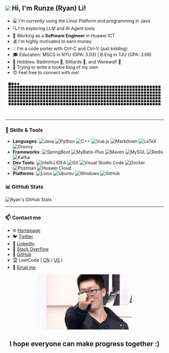 ## <img src="https://raw.githubusercontent.com/MartinHeinz/MartinHeinz/master/wave.gif" width="20px"> Hi, I'm Runze (Ryan) Li!

- 💻 I'm currently using the Linux Platform and programming in Java 
- 🔍 I'm exploring LLM and AI Agent tools
- 💼 Working as a **Software Engineer** in Huawei ICT 
- 💰 I'm highly motivated to earn money
- 💡 I'm a code porter with Ctrl-C and Ctrl-V (just kidding)
- 🎓 Education: MSCS in NYU (GPA: 3.93) | B.Eng in TJU (GPA: 3.66)
- 🎯 Hobbies: Badminton 🏸, Billiards 🎱, and Werewolf 🐺
- 🐣 Trying to write a rookie blog of my own
- 😊 Feel free to connect with me!  

<picture>
  <source
    media="(prefers-color-scheme: dark)"
    srcset="https://raw.githubusercontent.com/lllirunze/lllirunze/output/github-contribution-grid-snake-dark.svg"
  />
  <source
    media="(prefers-color-scheme: light)"
    srcset="https://raw.githubusercontent.com/lllirunze/lllirunze/output/github-contribution-grid-snake.svg"
  />
  <img
    alt="github contribution grid snake animation"
    src="https://raw.githubusercontent.com/lllirunze/lllirunze/output/github-contribution-grid-snake.svg"
  />
</picture>

---

### 🚀 Skills & Tools
- **Languages**: ![Java](https://img.shields.io/badge/-Java-007396?logo=java&logoColor=white) ![Python](https://img.shields.io/badge/-Python-3776AB?logo=python&logoColor=white) ![C++](https://img.shields.io/badge/-C++-00599C?logo=c%2B%2B&logoColor=white) ![Vue.js](https://img.shields.io/badge/-Vue.js-4FC08D?logo=vue.js&logoColor=white) ![Markdown](https://img.shields.io/badge/-Markdown-000000?logo=markdown&logoColor=white) ![LaTeX](https://img.shields.io/badge/-LaTeX-008080?logo=latex&logoColor=white) ![Groovy](https://img.shields.io/badge/-Groovy-4298B8?logo=apachegroovy&logoColor=white) 
- **Frameworks**: ![SpringBoot](https://img.shields.io/badge/-SpringBoot-6DB33F?logo=springboot&logoColor=white) ![MyBatis-Plus](https://img.shields.io/badge/-MyBatis--Plus-FA2D17?logo=mybatis&logoColor=white) ![Maven](https://img.shields.io/badge/-Maven-C71A36?logo=apachemaven&logoColor=white) ![MySQL](https://img.shields.io/badge/-MySQL-4479A1?logo=mysql&logoColor=white) ![Redis](https://img.shields.io/badge/-Redis-DC382D?logo=redis&logoColor=white) ![Kafka](https://img.shields.io/badge/-Kafka-231F20?logo=apachekafka&logoColor=white)
- **Dev Tools**: ![IntelliJ IDEA](https://img.shields.io/badge/-IntelliJ%20IDEA-000000?logo=intellijidea&logoColor=white) ![Git](https://img.shields.io/badge/-Git-F05032?logo=git&logoColor=white) ![Visual Studio Code](https://img.shields.io/badge/-VS%20Code-007ACC?logo=visualstudiocode&logoColor=white) ![Docker](https://img.shields.io/badge/-Docker-2496ED?logo=docker&logoColor=white) ![Postman](https://img.shields.io/badge/-Postman-FF6C37?logo=postman&logoColor=white) ![Huawei Cloud](https://img.shields.io/badge/-Huawei%20Cloud-FF0000?logo=huawei&logoColor=white)
- **Platforms**: ![Linux](https://img.shields.io/badge/-Linux-FCC624?logo=linux&logoColor=black) ![Ubuntu](https://img.shields.io/badge/-Ubuntu-E95420?logo=ubuntu&logoColor=white) ![Windows](https://img.shields.io/badge/-Windows-0078D6?logo=windows&logoColor=white) ![GitHub](https://img.shields.io/badge/-GitHub-181717?logo=github&logoColor=white)

### 📊 GitHub Stats
![Ryan's GitHub Stats](https://github-readme-stats.vercel.app/api?username=lllirunze&show_icons=true&theme=tokyonight)   

---

### 📫 Contact me
- 🌐 [Homepage](https://lllirunze.cn)
- 🐦 [Twitter](https://x.com/Stev3_Lee)
- 💼 [LinkedIn](https://www.linkedin.com/in/runzeli2001/)
- 📖 [Stack Overflow](https://stackoverflow.com/users/21977543/lllirunze)
- 🐙 [GitHub](https://github.com/lllirunze)
- 🏆 LeetCode ( [CN](https://leetcode.cn/u/nice-i3anzaiwac/) / [US](https://leetcode.com/u/lllirunze/) )
- 📧 [Email me](mailto:lirunze.me@gmail.com)

<p align="center">
  <img src="https://github.com/lllirunze/lllirunze/blob/main/image/%E7%AE%A1%E5%A4%A7%E6%A0%A1%E7%A5%9E%E4%B9%8B%E4%B8%80%E6%8C%87.png" alt="管大校神之一指" width="300" />
</p>
<h2 align="center"> I hope everyone can make progress together :) </h2>

<!---
Lrz266OuO/Lrz266OuO is a ✨ special ✨ repository because its `README.md` (this file) appears on your GitHub profile.
You can click the Preview link to take a look at your changes.
--->
